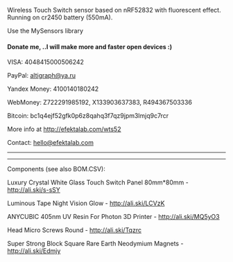 Wireless Touch Switch sensor based on nRF52832 with fluorescent effect. Running on cr2450 battery (550mA).

Use the MySensors library

#### Donate me, ..I will make more and faster open devices :)

VISA: 4048415000506242

PayPal: altigraph@ya.ru

Yandex Money: 4100140180242

WebMoney: Z722291985192, X133903637383, R494367503336

Bitcoin: bc1q4ejf52gfk0p6z8qahq3f7qz9jpm3lmjq9c7rcr

More info at http://efektalab.com/wts52

Contact: hello@efektalab.com



---

---

Components (see also BOM.CSV):

Luxury Crystal White Glass Touch Switch Panel 80mm*80mm - http://ali.ski/s-sSY

Luminous Tape Night Vision Glow - http://ali.ski/LCVzK

ANYCUBIC 405nm UV Resin For Photon 3D Printer - http://ali.ski/MQ5yO3

Head Micro Screws Round - http://ali.ski/Tqzrc

Super Strong Block Square Rare Earth Neodymium Magnets - http://ali.ski/Edmjy

